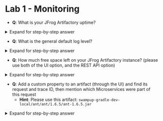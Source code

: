 # Lab 1 - Monitoring

* **Q**: What is your JFrog Artifactory uptime?

<details>
    <summary>Expand for step-by-step answer</summary>

* **A**: Navigate through the Monitoring section at the Admin view on the UI
    * Login to your JFrog Artifactory instance with admin user
    * Switch to `Administration` tab
    * Navigate to `Monitoring`-->`Service Status`
    * Expand all "Artifactory" rows

![Service Status](images/q1.png?raw=true "Service Status")
</details>


* **Q**: What is the general default log level?

<details>
    <summary>Expand for step-by-step answer</summary>

* **A**: Check `system.yaml` for logging level and `logback.xml`
    * Connect to JFrog Artifactory instance using SSH
    * Navigate to: `/opt/jfrog/artifactory/var/etc/`
    * Print\View `system.yaml` (if `system.yaml` doesn't exist you can always create one to override values or use `system.full-template.yaml`)
    * Look for this section:
    ```
  frontend:
      logging:
        application:
            level: debug
  ```
    * If you didn't find the section above (because `system.yaml` is with default values on your instance, let's check the `logback.xml` file:
        * Navigate to: `/opt/jfrog/artifactory/var/etc/artifactory/logback.xml`
        * Print\View `logback.xml`
        * Look for this section:
    ```
  <!-- JFrog loggers -->
        <logger name="org.artifactory" level="info" />
        <logger name="org.jfrog" level="info" />
        ...
  ```
</details>

* **Q**: How much free space left on your JFrog Artifactory instance? (please use both of the UI option, and the REST API option)

<details>
    <summary>Expand for step-by-step answer</summary>

* **A1**: Navigate through the Monitoring section at the Admin view on the UI
    * Login to your JFrog Artifactory instance with an admin user
    * Switch to the `Administration` tab
    * Navigate to the `Monitoring`-->`Storage` section

![Storage](images/q3.png?raw=true "Storage")
    
* **A2**: Use of `Storage Info` REST API
    * Invoke (with an admin user): `{{your_jfrog_artifactory_protocol}}://{{your_jfrog_artifactory_host}}:{{your_jfrog_artifactory_port}}/artifactory/api/storageinfo`
        * You can use your favorite REST Client or this `curl` command:
        `curl -uADMIN_USERNAME {{your_jfrog_artifactory_protocol}}://{{your_jfrog_artifactory_host}}:{{your_jfrog_artifactory_port}}/artifactory/api/storageinfo | json_pp`
            * {{your_jfrog_artifactory_protocol}}: http OR https
            * {{your_jfrog_artifactory_host}}: Your Artifactory instance's host name
            * {{your_jfrog_artifactory_port}}: 80 for http, 443 for https

![Storage Info](images/q3_2.png?raw=true "Storage Info")

</details>
              
* **Q**: Add a custom property to an artifact (through the UI) and find its request and trace ID, then mention which Microservices were part of this request
    * **Hint**: Please use this artifact: `swampup-gradle-dev-local/ant/ant/1.6.5/ant-1.6.5.jar`

<details>
    <summary>Expand for step-by-step answer</summary>

* **A**:
    * Go over [Artifactory architecture diagram](https://www.jfrog.com/confluence/display/JFROG/System+Architecture) for reference
    * Browse to the pre-populated artifact using your default browser
        * Navigate to `Artifacts` section
        * Navigate to repository: `swampup-gradle-dev-local`
        * Expand and navigate to artifact: `ant/ant/1.6.5/ant-1.6.5.jar`
        * Switch to Properties tab
        * Add custom property: `key=swampUp, value=2021`
    * Connect to your JFrog Artifactory instance using SSH
    * Navigate to: `/opt/jfrog/artifactory/var/log/`
    * Start with finding the first log line represents the request for that artifact in: `router-request.log`
      ```
      router-request.log:{"BackendAddr":"localhost:8070","ClientAddr":"10.24.2.3:54800","DownstreamContentSize":379,"DownstreamStatus":200,"Duration":17780048,"RequestMethod":"GET","RequestPath":"/ui/api/v1/ui/artifactproperties?repoKey=docker-demo-prod-local\u0026path=abbrev%2F-%2Fabbrev-1.1.1.tgz","StartUTC":"2021-05-20T08:40:05.307589003Z","level":"info","msg":"","request_Uber-Trace-Id":"27d6c2004320ef8a:144b74101317f73d:27d6c2004320ef8a:0","request_User-Agent":"Mozilla/5.0 (Macintosh; Intel Mac OS X 10_15_7) AppleWebKit/537.36 (KHTML, like Gecko) Chrome/90.0.4430.212 Safari/537.36","time":"2021-05-20T08:40:05Z"}
      ```
    * Copy the TraceId (`request_Uber-Trace-Id` - from start to first semicolon)
        * TraceId from the log snippet above will be: "request_Uber-Trace-Id":"**_27d6c2004320ef8a_**:144b74101317f73d:27d6c2004320ef8a:0"
    * Search for the whole logs with that TraceId (you can use this grep command: `grep *.* -e TRACE_ID`)
        ```
        artifactory@artifactory-artifactory-0:/opt/jfrog/artifactory/var/log$ grep *.* -e "27d6c2004320ef8a"
        artifactory-request.log:2021-05-20T08:40:05.323Z|27d6c2004320ef8a|52.215.237.185|talet@jfrog.com|GET|/api/artifactproperties|200|2|0|3|Mozilla/5.0 (Macintosh; Intel Mac OS X 10_15_7) AppleWebKit/537.36 (KHTML, like Gecko) Chrome/90.0.4430.212 Safari/537.36
        frontend-request.log:2021-05-20T08:40:05.325Z|27d6c2004320ef8a|127.0.0.1|talet@jfrog.com|GET|/api/v1/ui/artifactproperties?repoKey=docker-demo-prod-local&path=abbrev%2F-%2Fabbrev-1.1.1.tgz|200|379|-|15.136|Chrome|90.0.4430.212|Mac OS|10.15.7
        router-request.log:{"BackendAddr":"localhost:8081","ClientAddr":"127.0.0.1:44162","DownstreamContentSize":379,"DownstreamStatus":200,"Duration":4798127,"RequestMethod":"GET","RequestPath":"/artifactory/api/artifactproperties?repoKey=docker-demo-prod-local\u0026path=abbrev%2F-%2Fabbrev-1.1.1.tgz","StartUTC":"2021-05-20T08:40:05.319273513Z","level":"info","msg":"","request_Uber-Trace-Id":"27d6c2004320ef8a:3d2d61ca29819b04:398bb96353e2f52d:0","request_User-Agent":"Mozilla/5.0 (Macintosh; Intel Mac OS X 10_15_7) AppleWebKit/537.36 (KHTML, like Gecko) Chrome/90.0.4430.212 Safari/537.36","time":"2021-05-20T08:40:05Z"}
        router-request.log:{"BackendAddr":"localhost:8070","ClientAddr":"10.24.2.3:54800","DownstreamContentSize":379,"DownstreamStatus":200,"Duration":17780048,"RequestMethod":"GET","RequestPath":"/ui/api/v1/ui/artifactproperties?repoKey=docker-demo-prod-local\u0026path=abbrev%2F-%2Fabbrev-1.1.1.tgz","StartUTC":"2021-05-20T08:40:05.307589003Z","level":"info","msg":"","request_Uber-Trace-Id":"27d6c2004320ef8a:144b74101317f73d:27d6c2004320ef8a:0","request_User-Agent":"Mozilla/5.0 (Macintosh; Intel Mac OS X 10_15_7) AppleWebKit/537.36 (KHTML, like Gecko) Chrome/90.0.4430.212 Safari/537.36","time":"2021-05-20T08:40:05Z"}
        artifactory@artifactory-artifactory-0:/opt/jfrog/artifactory/var/log$
        ```
    * Based on the log snippet above, we can see the different Microservices (based on the log file name):
        * Router
        * Frontend
        * Artifactory
    
</details>
